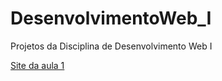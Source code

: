 # DesenvolvimentoWeb_I
Projetos da Disciplina de Desenvolvimento Web I

<a href= "https://angelinamelare.github.io/DesenvolvimentoWeb_I/Aula1/index.html"> Site da aula 1 </a>
